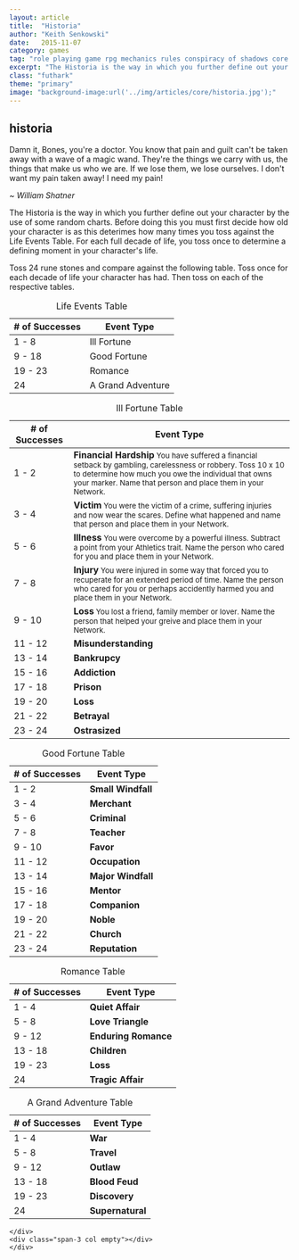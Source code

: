 ```yaml
---
layout: article
title:  "Historia"
author: "Keith Senkowski"
date:   2015-11-07 
category: games
tag: "role playing game rpg mechanics rules conspiracy of shadows core historia history past"
excerpt: "The Historia is the way in which you further define out your character by the use of some random charts."
class: "futhark"
theme: "primary"
image: "background-image:url('../img/articles/core/historia.jpg');"
---
```

<section class="header" style="{{page.image}}">
	<div class="content">
	<aside class="span-3 col empty"></aside>
	<div class="span-6 col">
		<h1>historia</h1>
		<p>Damn it, Bones, you're a doctor. You know that pain and guilt can't be taken away with a wave of a magic wand. They're the things we carry with us, the things that make us who we are. If we lose them, we lose ourselves. I don't want my pain taken away! I need my pain!</p>
		<p class="text-right"><em>~ William Shatner</em></p>
	</div>
	<aside class="span-3 col empty"></aside>	
	</div>
</section>
<section class="continued">
	<div class="content">
	<aside class="span-3 col empty"></aside>
	<div class="span-6 col">
		<p>The Historia is the way in which you further define out your character by the use of some random charts. Before doing this you must first decide how old your character is as this deterimes how many times you toss against the Life Events Table. For each full decade of life, you toss once to determine a defining moment in your character's life.</p>
	</div>
	<aside class="span-3 col empty"></aside>	
	</div>
		<div class="divider"></div>	
</section>
<section class="continued">
	<div class="content">
	<div class="span-3 col empty"></div>
	<div class="span-6 col">
		<p>Toss 24 rune stones and compare against the following table. Toss once for each decade of life your character has had. Then toss on each of the respective tables.</p>		
		<table>
			<caption>Life Events Table</caption>
			<thead>
				<tr>
					<th># of Successes</th>
					<th>Event Type</th>
				</tr>
			</thead>
			<tbody>
				<tr>
					<td>1 - 8</td>
					<td>Ill Fortune</td>
				</tr>
				<tr>
					<td>9 - 18</td>
					<td>Good Fortune</td>
				</tr>
				<tr>
					<td>19 - 23</td>
					<td>Romance</td>
				</tr>
				<tr>
					<td>24</td>
					<td>A Grand Adventure</td>
				</tr>
			</tbody>
		</table>
		<table>
			<caption>Ill Fortune Table</caption>
			<thead>
				<tr>
					<th># of Successes</th>
					<th>Event Type</th>
				</tr>
			</thead>
			<tbody>
				<tr>
					<td>1 - 2</td>
					<td>
						<strong>Financial Hardship</strong><small>
						You have suffered a financial setback by gambling, carelessness or robbery. Toss 10 x 10 to determine how much you owe the individual that owns your marker. Name that person and place them in your Network.</small>
					</td>
				</tr>
				<tr>
					<td>3 - 4</td>
					<td><strong>Victim</strong><small>
					You were the victim of a crime, suffering injuries and now wear the scares. Define what happened and name that person and place them in your Network.</small>
					</td>
				</tr>
				<tr>
					<td>5 - 6</td>
					<td><strong>Illness</strong><small>
					You were overcome by a powerful illness. Subtract a point from your Athletics trait. Name the person who cared for you and place them in your Network.</small>
					</td>
				</tr>
				<tr>
					<td>7 - 8</td>
					<td><strong>Injury</strong><small>
					You were injured in some way that forced you to recuperate for an extended period of time. Name the person who cared for you or perhaps accidently harmed you and place them in your Network.</small>
					</td>
				</tr>
				<tr>
					<td>9 - 10</td>
					<td><strong>Loss</strong><small>
					You lost a friend, family member or lover. Name the person that helped your greive and place them in your Network.</small>
					</td>
				</tr>
				<tr>
					<td>11 - 12</td>
					<td><strong>Misunderstanding</strong><small></small>
					</td>
				</tr>
				<tr>
					<td>13 - 14</td>
					<td><strong>Bankrupcy</strong><small></small></td>
				</tr>
				<tr>
					<td>15 - 16</td>
					<td><strong>Addiction</strong><small></small></td>
				</tr>
				<tr>
					<td>17 - 18</td>
					<td><strong>Prison</strong><small></small></td>
				</tr>
				<tr>
					<td>19 - 20</td>
					<td><strong>Loss</strong><small></small></td>
				</tr>
				<tr>
					<td>21 - 22</td>
					<td><strong>Betrayal</strong><small></small></td>
				</tr>
				<tr>
					<td>23 - 24</td>
					<td><strong>Ostrasized</strong><small></small></td>
				</tr>
			</tbody>
		</table>
		<table>
			<caption>Good Fortune Table</caption>
			<thead>
				<tr>
					<th># of Successes</th>
					<th>Event Type</th>
				</tr>
			</thead>
			<tbody>
				<tr>
					<td>1 - 2</td>
					<td><strong>Small Windfall</strong><small></small></td>
				</tr>
				<tr>
					<td>3 - 4</td>
					<td><strong>Merchant</strong><small></small></td>
				</tr>
				<tr>
					<td>5 - 6</td>
					<td><strong>Criminal</strong><small></small></td>
				</tr>
				<tr>
					<td>7 - 8</td>
					<td><strong>Teacher</strong></td>
				</tr>
				<tr>
					<td>9 - 10</td>
					<td><strong>Favor</strong></td>
				</tr>
				<tr>
					<td>11 - 12</td>
					<td><strong>Occupation</strong></td>
				</tr>
				<tr>
					<td>13 - 14</td>
					<td><strong>Major Windfall</strong></td>
				</tr>
				<tr>
					<td>15 - 16</td>
					<td><strong>Mentor</strong></td>
				</tr>
				<tr>
					<td>17 - 18</td>
					<td><strong>Companion</strong></td>
				</tr>
				<tr>
					<td>19 - 20</td>
					<td><strong>Noble</strong></td>
				</tr>
				<tr>
					<td>21 - 22</td>
					<td><strong>Church</strong></td>
				</tr>
				<tr>
					<td>23 - 24</td>
					<td><strong>Reputation</strong></td>
				</tr>
			</tbody>
		</table>
		<table>
			<caption>Romance Table</caption>
			<thead>
				<tr>
					<th># of Successes</th>
					<th>Event Type</th>
				</tr>
			</thead>
			<tbody>
				<tr>
					<td>1 - 4</td>
					<td><strong>Quiet Affair</strong></td>
				</tr>
				<tr>
					<td>5 - 8</td>
					<td><strong>Love Triangle</strong></td>
				</tr>
				<tr>
					<td>9 - 12</td>
					<td><strong>Enduring Romance</strong></td>
				</tr>
				<tr>
					<td>13 - 18</td>
					<td><strong>Children</strong></td>
				</tr>
				<tr>
					<td>19 - 23</td>
					<td><strong>Loss</strong></td>
				</tr>
				<tr>
					<td>24</td>
					<td><strong>Tragic Affair</strong></td>
				</tr>
			</tbody>
		</table>
		<table>
			<caption>A Grand Adventure Table</caption>
			<thead>
				<tr>
					<th># of Successes</th>
					<th>Event Type</th>
				</tr>
			</thead>
			<tbody>
				<tr>
					<td>1 - 4</td>
					<td><strong>War</strong></td>
				</tr>
				<tr>
					<td>5 - 8</td>
					<td><strong>Travel</strong></td>
				</tr>
				<tr>
					<td>9 - 12</td>
					<td><strong>Outlaw</strong></td>
				</tr>
				<tr>
					<td>13 - 18</td>
					<td><strong>Blood Feud</strong></td>
				</tr>
				<tr>
					<td>19 - 23</td>
					<td><strong>Discovery</strong></td>
				</tr>
				<tr>
					<td>24</td>
					<td><strong>Supernatural</strong></td>
				</tr>
			</tbody>
		</table>
		
	</div>
	<div class="span-3 col empty"></div>	
	</div>
</section>
